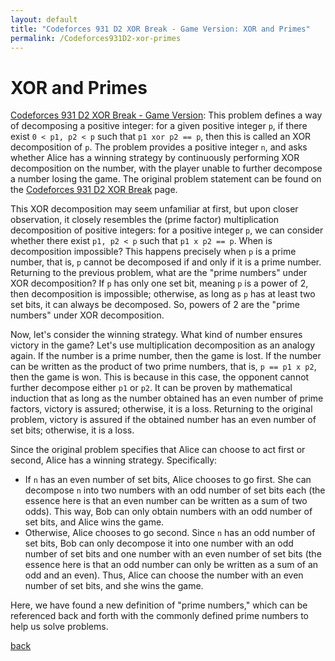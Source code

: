 ```yaml
---
layout: default
title: "Codeforces 931 D2 XOR Break - Game Version: XOR and Primes"
permalink: /Codeforces931D2-xor-primes
---
```


# XOR and Primes

[Codeforces 931 D2 XOR Break - Game Version](https://codeforces.com/contest/1934/problem/D2): This problem defines a way of decomposing a positive integer: for a given positive integer `p`, if there exist `0 < p1, p2 < p` such that `p1 xor p2 == p`, then this is called an XOR decomposition of `p`. The problem provides a positive integer `n`, and asks whether Alice has a winning strategy by continuously performing XOR decomposition on the number, with the player unable to further decompose a number losing the game. The original problem statement can be found on the [Codeforces 931 D2 XOR Break](https://codeforces.com/contest/1934/problem/D2) page.

This XOR decomposition may seem unfamiliar at first, but upon closer observation, it closely resembles the (prime factor) multiplication decomposition of positive integers: for a positive integer `p`, we can consider whether there exist `p1, p2 < p` such that `p1 x p2 == p`. When is decomposition impossible? This happens precisely when `p` is a prime number, that is, `p` cannot be decomposed if and only if it is a prime number. Returning to the previous problem, what are the "prime numbers" under XOR decomposition? If `p` has only one set bit, meaning `p` is a power of 2, then decomposition is impossible; otherwise, as long as `p` has at least two set bits, it can always be decomposed. So, powers of 2 are the "prime numbers" under XOR decomposition.

Now, let's consider the winning strategy. What kind of number ensures victory in the game? Let's use multiplication decomposition as an analogy again. If the number is a prime number, then the game is lost. If the number can be written as the product of two prime numbers, that is, `p == p1 x p2`, then the game is won. This is because in this case, the opponent cannot further decompose either `p1` or `p2`. It can be proven by mathematical induction that as long as the number obtained has an even number of prime factors, victory is assured; otherwise, it is a loss. Returning to the original problem, victory is assured if the obtained number has an even number of set bits; otherwise, it is a loss.

Since the original problem specifies that Alice can choose to act first or second, Alice has a winning strategy. Specifically:
- If `n` has an even number of set bits, Alice chooses to go first. She can decompose `n` into two numbers with an odd number of set bits each (the essence here is that an even number can be written as a sum of two odds). This way, Bob can only obtain numbers with an odd number of set bits, and Alice wins the game.
- Otherwise, Alice chooses to go second. Since `n` has an odd number of set bits, Bob can only decompose it into one number with an odd number of set bits and one number with an even number of set bits (the essence here is that an odd number can only be written as a sum of an odd and an even). Thus, Alice can choose the number with an even number of set bits, and she wins the game.

Here, we have found a new definition of "prime numbers," which can be referenced back and forth with the commonly defined prime numbers to help us solve problems.

[back](/math-and-algo)
